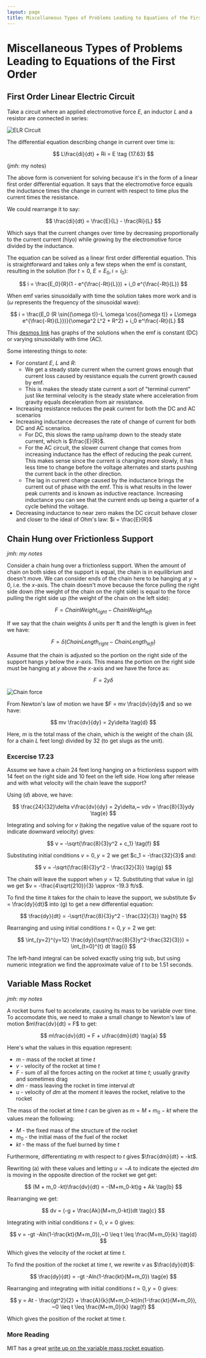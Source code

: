 ```yaml
---
layout: page
title: Miscellaneous Types of Problems Leading to Equations of the First Order
---
```


# Miscellaneous Types of Problems Leading to Equations of the First Order

## First Order Linear Electric Circuit

Take a circuit where an applied electromotive force $E$, an inductor $L$ and a resistor are connected in series:

![ELR Circuit](/mathnotes/applied-math/differential-equations/ordinary-differential-equations/chapter-03-problems-leading-to-first-order-equations/elr-circuit.jpg)

The differential equation describing change in current over time is:

$$ L\frac{di}{dt} + Ri = E \tag {17.63} $$

(*jmh*: my notes)

The above form is convenient for solving because it's in the form of a linear first order differential equation. It says that the electromotive force equals the inductance times the change in current with respect to time plus the current times the resistance.

We could rearrange it to say:

$$ \frac{di}{dt} = \frac{E}{L} - \frac{Ri}{L} $$

Which says that the current changes over time by decreasing proportionally to the current current (hiyo) while growing by the electromotive force divided by the inductance.

The equation can be solved as a linear first order differential equation. This is straightforward and takes only a few steps when the emf is constant, resulting in the solution (for $t=0$, $E=E_0, i=i_0$):

$$ i = \frac{E_0}{R}(1 - e^{\frac{-Rt}{L}}) + i_0 e^{\frac{-Rt}{L}} $$

When emf varies sinusoidally with time the solution takes more work and is ($\omega$ represents the frequency of the sinusoidal wave):

$$ i = \frac{E_0 (R \sin{(\omega t)}-L \omega \cos{(\omega t)} + L\omega e^{\frac{-Rt}{L}})}{\omega^2 L^2 + R^2} + i_0 e^\frac{-Rt}{L} $$

This [desmos link](https://www.desmos.com/calculator/tzigt2uc7x) has graphs of the solutions when the emf is constant (DC) or varying sinusoidally with time (AC).  

Some interesting things to note:

* For constant $E$, $L$ and $R$:
   * We get a steady state current when the current grows enough that current loss caused by resistance equals the current growth caused by emf.
   * This is makes the steady state current a sort of "terminal current" just like terminal velocity is the steady state where acceleration from gravity equals deceleration from air resistance.
* Increasing resistance reduces the peak current for both the DC and AC scenarios
* Increasing inductance decreases the rate of change of current for both DC and AC scenarios.
    * For DC, this slows the ramp up/ramp down to the steady state current, which is $\frac{E}{R}$.
    * For the AC circuit, the slower current change that comes from increasing inductance has the effect of reducing the peak current. This makes sense since the current is changing more slowly, it has less time to change before the voltage alternates and starts pushing the current back in the other direction.
    * The lag in current change caused by the inductance brings the current out of phase with the emf. This is what results in the lower peak currents and is known as inductive reactance. Increasing inductance you can see that the current ends up being a quarter of a cycle behind the voltage. 
* Decreasing inductance to near zero makes the DC circuit behave closer and closer to the ideal of Ohm's law: $i = \frac{E}{R}$

## Chain Hung over Frictionless Support

*jmh: my notes*

Consider a chain hung over a frictionless support. When the amount of chain on both sides of the support is equal, the chain is in equilibrium and doesn't move. We can consider ends of the chain here to be hanging at $y = 0$, i.e. the $x$-axis. The chain doesn't move because the force pulling the right side down (the weight of the chain on the right side) is equal to the force pulling the right side up (the weight of the chain on the left side):

$$ F = ChainWeight_{right} - ChainWeight_{left} \tag{a} $$

If we say that the chain weights $\delta$ units per ft and the length is given in feet we have:

$$ F = \delta(ChainLength_{right} - ChainLength_{left}) \tag{b} $$

Assume that the chain is adjusted so the portion on the right side of the support hangs $y$ below the $x$-axis. This means the portion on the right side must be hanging at $y$ above the $x$-axis and we have the force as:

$$ F = 2y\delta \tag{c} $$

![Chain force](/mathnotes/applied-math/differential-equations/ordinary-differential-equations/chapter-03-problems-leading-to-first-order-equations/chain-force.jpg)

From Newton's law of motion we have $F = mv \frac{dv}{dy}$ and so we have:

$$ mv \frac{dv}{dy} = 2y\delta \tag{d} $$

Here, $m$ is the total mass of the chain, which is the weight of the chain ($\delta L$ for a chain $L$ feet long) divided by 32 (to get slugs as the unit).

### Excercise 17.23 
Assume we have a chain 24 feet long hanging on a frictionless support with 14 feet on the right side and 10 feet on the left side. How long after release and with what velocity will the chain leave the support?

Using $(d)$ above, we have:

$$ \frac{24}{32}\delta v\frac{dv}{dy} = 2y\delta,~ vdv = \frac{8}{3}ydy \tag{e} $$

Integrating and solving for $v$ (taking the negative value of the square root to indicate downward velocity) gives:

$$ v = -\sqrt{\frac{8}{3}y^2 + c_1} \tag{f} $$

Substituting initial conditions $v = 0, y = 2$ we get $c_1 = -\frac{32}{3}$ and:

$$ v = -\sqrt{\frac{8}{3}y^2 - \frac{32}{3}} \tag{g} $$

The chain will leave the support when $y=12$. Substituting that value in (g) we get $v = -\frac{4\sqrt{210}}{3} \approx -19.3 ft/s$.

To find the time it takes for the chain to leave the support, we substitute $v = \frac{dy}{dt}$ into (g) to get a new differential equation:

$$ \frac{dy}{dt} = -\sqrt{\frac{8}{3}y^2 - \frac{32}{3}} \tag{h} $$

Rearranging and using initial conditions $t = 0, y = 2$ we get:

$$ \int_{y=2}^{y=12} \frac{dy}{\sqrt{\frac{8}{3}y^2-\frac{32}{3}}} = \int_{t=0}^{t} dt \tag{i} $$

The left-hand integral can be solved exactly using trig sub, but using numeric integration we find the approximate value of $t$ to be $1.51$ seconds.

## Variable Mass Rocket

*jmh: my notes*

A rocket burns fuel to accelerate, causing its mass to be variable over time. To accomodate this, we need to make a small change to Newton's law of motion $m\frac{dv}{dt} = F$ to get:

$$ m\frac{dv}{dt} = F + u\frac{dm}{dt} \tag{a} $$

Here's what the values in this equation represent:

* $m$ - mass of the rocket at time $t$
* $v$ - velocity of the rocket at time $t$
* $F$ - sum of all the forces acting on the rocket at time $t$; usually gravity and sometimes drag
* $dm$ - mass leaving the rocket in time interval $dt$
* $u$ - velocity of $dm$ at the moment it leaves the rocket, relative to the rocket

The mass of the rocket at time $t$ can be given as $m = M + m_0 - kt$ where the values mean the following:

* $M$ - the fixed mass of the structure of the rocket
* $m_0$ - the initial mass of the fuel of the rocket
* $kt$ - the mass of the fuel burned by time $t$

Furthermore, differentiating $m$ with respect to $t$ gives $\frac{dm}{dt} = -kt$.

Rewriting (a) with these values and letting $u = -A$ to indicate the ejected $dm$ is moving in the opposite direction of the rocket we get  get:

$$ (M + m_0 -kt)\frac{dv}{dt} = -(M+m_0-kt)g + Ak \tag{b} $$

Rearranging we get:

$$ dv = (-g + \frac{Ak}{M+m_0-kt})dt \tag{c} $$

Integrating with initial conditions $t = 0, v=0$ gives:

$$ v = -gt -Aln(1-\frac{kt}{M+m_0}),~0 \leq t \leq \frac{M+m_0}{k} \tag{d} $$

Which gives the velocity of the rocket at time $t$.

To find the position of the rocket at time $t$, we rewrite $v$ as $\frac{dy}{dt}$:

$$ \frac{dy}{dt} = -gt -Aln(1-\frac{kt}{M+m_0}) \tag{e} $$

Rearranging and integrating with initial conditions $t = 0, y =0$ gives:

$$ y = At - \frac{gt^2}{2} + \frac{A}{k}(M+m_0-kt)ln(1-\frac{kt}{M+m_0}), ~0 \leq t \leq \frac{M+m_0}{k} \tag{f} $$

Which gives the position of the rocket at time $t$.

### More Reading

MIT has a great [write up on the variable mass rocket equation](https://ocw.mit.edu/courses/16-07-dynamics-fall-2009/98d19cb2b9983c14c6907052499e7a98_MIT16_07F09_Lec14.pdf).
